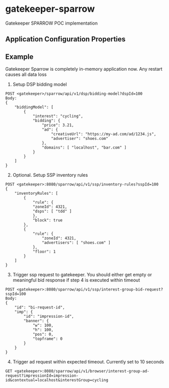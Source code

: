 # gatekeeper-sparrow
Gatekeeper SPARROW POC implementation

## Application Configuration Properties

## Example
Gatekeeper Sparrow is completely in-memory application now. Any restart causes all data loss

 1. Setup DSP bidding model
```
POST <gatekeeper>/sparrow/api/v1/dsp/bidding-model?dspId=100
Body:
{
	"biddingModel": [
		{
			"interest": "cycling",
			"bidding": {
				"price": 3.21,
    			"ad": {
    				"creativeUrl": "https://my-ad.com/ad/1234.js",
    				"advertiser": "shoes.com"
    			},
    			"domains": [ "localhost", "bar.com" ]
			}
		}
	]
}
```

 2. Optional. Setup SSP inventory rules
```
POST <gatekeeper>:8080/sparrow/api/v1/ssp/inventory-rules?sspId=100
{
	"inventoryRules": [
		{
	    	"rule": {
	    	"zoneId": 4321,
	    	"dsps": [ "tdd" ]
	    	},
	    	"block": true
		},
		{
    		"rule": {
    			"zoneId": 4321,
    			"advertisers": [ "shoes.com" ]
    		},
    		"floor": 1
		}
	]
}
```

 3. Trigger ssp request to gatekeeper. You should either get empty or meaningful bid response if step 4 is executed within timeout 
```
POST <gatekeeper>:8080/sparrow/api/v1/ssp/interest-group-bid-request?sspId=100
Body:
{
	"id": "bi-request-id",
	"imp": {
		"id": "impression-id",
		"banner": {
			"w": 100,
			"h": 100,
			"pos": 0,
			"topframe": 0
		}
	}
}
```

 4. Trigger ad request within expected timeout. Currently set to 10 seconds
```
GET <gatekeeper>:8080/sparrow/api/v1/browser/interest-group-ad-request?impressionId=impression-id&contextual=localhost&interestGroup=cycling
```
